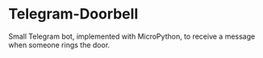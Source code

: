 # Telegram-Doorbell
Small Telegram bot, implemented with MicroPython, to receive a message when someone rings the door.
